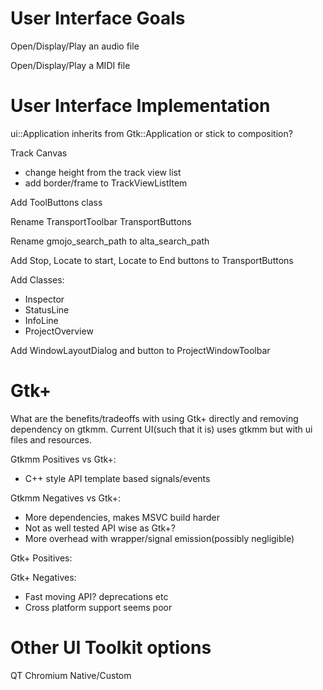 # User Interface Goals

Open/Display/Play an audio file

Open/Display/Play a MIDI file


# User Interface Implementation

ui::Application inherits from Gtk::Application or stick to composition?

Track Canvas
- change height from the track view list
- add border/frame to TrackViewListItem

Add ToolButtons class

Rename TransportToolbar TransportButtons

Rename gmojo_search_path to alta_search_path

Add Stop, Locate to start, Locate to End buttons to TransportButtons

Add Classes:
- Inspector
- StatusLine
- InfoLine
- ProjectOverview

Add WindowLayoutDialog and button to ProjectWindowToolbar

# Gtk+

What are the benefits/tradeoffs with using Gtk+ directly and removing
dependency on gtkmm. Current UI(such that it is) uses gtkmm but with ui files
and resources.

Gtkmm Positives vs Gtk+:
- C++ style API template based signals/events

Gtkmm Negatives vs Gtk+:
- More dependencies, makes MSVC build harder
- Not as well tested API wise as Gtk+?
- More overhead with wrapper/signal emission(possibly negligible)

Gtk+ Positives:

Gtk+ Negatives:
- Fast moving API? deprecations etc
- Cross platform support seems poor

# Other UI Toolkit options

QT
Chromium
Native/Custom
